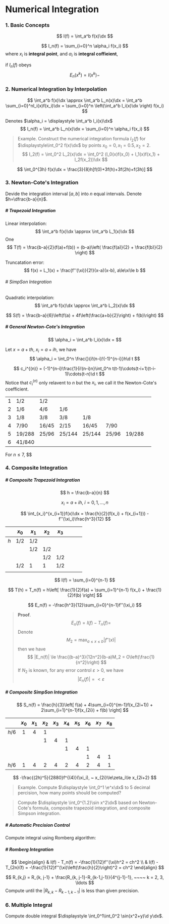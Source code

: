 # Numerical Integration

$$
\newcommand{\d}{\text{d}}
\newcommand{\dx}{\d x}
\newcommand{\ddx}{\dfrac{\d}{\d x}}
$$

### 1. Basic Concepts

$$
I(f) = \int_a^b f(x)\dx
$$


$$
I_n(f) = \sum_{i=0}^n \alpha_i f(x_i)
$$
where $x_i$ is **integral point**, and $\alpha_i$ is **integral coffieient**,

if $I_n(f)$ obeys
$$
E_n(x^k) = I(x^k) - 
$$






### 2. Numerical Integration by Interpolation


$$
\int_a^b f(x)\dx
\approx \int_a^b L_n(x)\dx
= \int_a^b \sum_{i=0}^nl_i(x)f(x_i)\dx
= \sum_{i=0}^n \left(\int_a^b l_i(x)\dx \right) f(x_i)
$$

Denotes $\alpha_i = \displaystyle \int_a^b l_i(x)\dx$
$$
I_n(f) = \int_a^b L_n(x)\dx = \sum_{i=0}^n \alpha_i f(x_i)
$$


> Example. Construct the numerical integration formula $I_2(f)$ for $\displaystyle\int_0^2 f(x)\dx$ by points $x_0=0, x_1=0.5, x_2=2$.
> $$
> I_2(f)
> = \int_0^2 L_2(x)\dx
> = \int_0^2 (l_0(x)f(x_0) + l_1(x)f(x_1) + l_2f(x_2))\dx
> $$
> 


$$
\int_0^{3h} f(x)\dx = \frac{3}{8}h[f(0)+3f(h)+3f(2h)+f(3h)]
$$






### 3. Newton-Cote's Integration

Devide the integration interval $[a, b]$ into $n$ equal intervals. Denote $h=\dfrac{b-a}{n}$.





##### # Trapezoid Integration

Linear interpolation:
$$
\int_a^b f(x)\dx
\approx \int_a^b L_1(x)\dx
$$
One 
$$
T(f) = \frac{b-a}{2}(f(a)+f(b))
= (b-a)\left( \frac{f(a)}{2} + \frac{f(b)}{2} \right)
$$


Truncatation error:
$$
f(x) = L_1(x) + \frac{f''(\xi)}{2!}(x-a)(x-b), a\le\xi\le b
$$



###### # SimpSon Integration

Quadratic interpolation:
$$
\int_a^b f(x)\dx
\approx \int_a^b L_2(x)\dx
$$

$$
S(f) = \frac{b-a}{6}\left(f(a) + 4f\left(\frac{a+b}{2}\right) + f(b)\right)
$$





##### # General Newton-Cote's Integration

$$
\alpha_i = \int_a^b l_i(x)\dx =
$$



Let $x=a+th, ~x_i = a + ih$, we have
$$
\alpha_i = \int_0^n \frac{}{i!(n-i)!(-1)^{n-i}}h\d t
$$

$$
c_i^{(n)} = (-1)^{n-i}\frac{1}{i!(n-i)n}\int_0^n t(t-1)\cdots(t-i+1)(t-i-1)\cdots(t-n)\d t
$$
Notice that $c_i^{(n)}$ only relavent to $n$ but the $x_i$, we call it the Newton-Cote's coefficient.

|      |        |       |        |        |       |        |      |
| ---- | ------ | ----- | ------ | ------ | ----- | ------ | ---- |
| 1    | 1/2    | 1/2   |        |        |       |        |      |
| 2    | 1/6    | 4/6   | 1/6    |        |       |        |      |
| 3    | 1/8    | 3/8   | 3/8    | 1/8    |       |        |      |
| 4    | 7/90   | 16/45 | 2/15   | 16/45  | 7/90  |        |      |
| 5    | 19/288 | 25/96 | 25/144 | 25/144 | 25/96 | 19/288 |      |
| 6    | 41/840 |       |        |        |       |        |      |

For $n\le7$, $$





### 4. Composite Integration

##### # Composite Trapezoid Integration

$$
h = \frac{b-a}{n}
$$

$$
x_i = a + ih, ~ i = 0,1,\ldots, n
$$

$$
\int_{x_i}^{x_{i+1}}f(x)\dx = \frac{h}{2}(f(x_i) + f(x_{i+1})) - f''(\xi_i)\frac{h^3}{12}
$$



|      | $x_0$ | $x_1$ | $x_2$ | $x_3$ |      |      |      |
| ---- | ----- | ----- | ----- | ----- | ---- | ---- | ---- |
| $h$  | 1/2   | 1/2   |       |       |      |      |      |
|      |       | 1/2   | 1/2   |       |      |      |      |
|      |       |       | 1/2   | 1/2   |      |      |      |
|      | 1/2   | 1     | 1     | 1/2   |      |      |      |
|      |       |       |       |       |      |      |      |


$$
I(f) = \sum_{i=0}^{n-1}
$$



$$
T(h) = T_n(f) = h\left[ \frac{1}{2}f(a) + \sum_{i=1}^{n-1} f(x_i) + \frac{1}{2}f(b) \right]
$$

$$
E_n(f) = -\frac{h^3}{12}\sum_{i=0}^{n-1}f''(\xi_i) 
$$



> **Proof**.
> $$
> E_n(f) = I(f) - T_n(f) =
> $$
> Denote
> $$
> M_2 = \max_{a\le x\le b} |f''(x)|
> $$
> then we have
> $$
> |E_n(f)| \le \frac{(b-a)^3}{12n^2}(b-a)M_2 = O\left(\frac{1}{n^2}\right)
> $$
> If $N_2$ is known, for any error control $\varepsilon > 0$, we have
> $$
> |E_n(f)| = < \varepsilon
> $$
> 



##### # Composite SimpSon Integration

$$
S_n(f) = \frac{h}{3}\left[ f(a) + 4\sum_{i=0}^{m-1}f(x_{2i+1}) + 2\sum_{i=1}^{n-1}f(x_{2i}) + f(b) \right]
$$



|       | $x_0$ | $x_1$ | $x_2$ | $x_3$ | $x_4$ | $x_5$ | $x_6$ | $x_7$ | $x_8$ |
| :---: | :---: | :---: | :---: | :---: | :---: | :---: | :---: | :---: | :---: |
| $h/6$ |   1   |   4   |   1   |       |       |       |       |       |       |
|       |       |       |   1   |   4   |   1   |       |       |       |       |
|       |       |       |       |       |   1   |   4   |   1   |       |       |
|       |       |       |       |       |       |       |   1   |   4   |   1   |
| $h/6$ |   1   |   4   |   2   |   4   |   2   |   4   |   2   |   4   |   1   |


$$
-\frac{(2h)^5}{2880}f^{(4)}(\xi_i), ~ x_{2i}\le\zeta_i\le x_{2i+2}
$$


> Example. Compute $\displaystyle \int_0^1 \e^x\dx$ to 5 decimal percision, how many points should be computed?



> Compute $\displaystyle \int_0^{1.2}\sin x^2\dx$ based on Newton-Cote's formula, composite trapezoid integration, and composite Simpson integration.





##### # Automatic Precision Control

Compute integral using Romberg algorithm:



##### # Romberg Integration

$$
\begin{align}
& I(f) - T_n(f) = -\frac{1}{12}f''(\xi)h^2 = ch^2 \\
& I(f) - T_{2n}(f) = -\frac{1}{12}f''(\xi)\left(\frac{h}{2}\right)^2 = ch^2
\end{align}
$$




$$
R_{k,j} = R_{k, j-1} + \frac{R_{k, j-1}-R_{k-1,j-1}}{4^{j-1}-1}, ~~~~ k = 2, 3, \ldots
$$
Compute until the $|R_{k,k}-R_{k-1,k-1}|$ is less than given precision.







### 6. Multiple Integral

Compute double integral $\displaystyle \int_0^1\int_0^2 \sin(x^2+y)\d y\dx$.

















